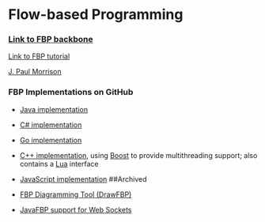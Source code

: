 # Flow-based Programming


### [Link to FBP backbone](https://jpaulm.github.io/fbp/index.html)

[Link to FBP tutorial](https://github.com/jpaulm/fbp-tutorial-filter-file/blob/master/README.md) 

[J. Paul Morrison](https://jpaulm.github.io/index.html)

### FBP Implementations on GitHub

- [Java implementation](https://github.com/jpaulm/javafbp/blob/master/README.md)

- [C# implementation](https://github.com/jpaulm/csharpfbp/blob/master/README.md)

- [Go implementation](https://github.com/jpaulm/gofbp/blob/master/README.md)

- [C++ implementation](https://github.com/jpaulm/cppfbp/blob/master/README.md), using [Boost](https://www.boost.org/) to provide multithreading support; also contains a [Lua](http://www.lua.org/) interface 

- [JavaScript implementation](https://github.com/jpaulm/jsfbp/blob/master/README.md) ##Archived

- [FBP Diagramming Tool (DrawFBP)](https://github.com/jpaulm/drawfbp/blob/master/README.md)

- [JavaFBP support for Web Sockets](https://github.com/jpaulm/javafbp-websockets/blob/master/README.md)


